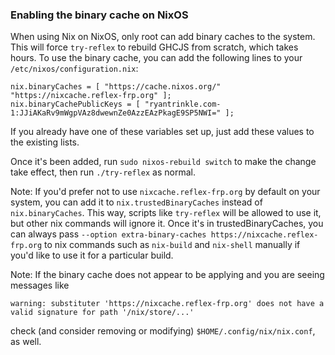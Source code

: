 ### Enabling the binary cache on NixOS

When using Nix on NixOS, only root can add binary caches to the system.  This will force `try-reflex` to rebuild GHCJS from scratch, which takes hours.  To use the binary cache, you can add the following lines to your `/etc/nixos/configuration.nix`:

```
nix.binaryCaches = [ "https://cache.nixos.org/" "https://nixcache.reflex-frp.org" ];
nix.binaryCachePublicKeys = [ "ryantrinkle.com-1:JJiAKaRv9mWgpVAz8dwewnZe0AzzEAzPkagE9SP5NWI=" ];
```

If you already have one of these variables set up, just add these values to the existing lists.

Once it's been added, run `sudo nixos-rebuild switch` to make the change take effect, then run `./try-reflex` as normal.

Note: If you'd prefer not to use `nixcache.reflex-frp.org` by default on your system, you can add it to `nix.trustedBinaryCaches` instead of `nix.binaryCaches`.  This way, scripts like `try-reflex` will be allowed to use it, but other nix commands will ignore it.  Once it's in trustedBinaryCaches, you can always pass `--option extra-binary-caches https://nixcache.reflex-frp.org` to nix commands such as `nix-build` and `nix-shell` manually if you'd like to use it for a particular build.

Note: If the binary cache does not appear to be applying and you are seeing messages like
```
warning: substituter 'https://nixcache.reflex-frp.org' does not have a valid signature for path '/nix/store/...'
```
check (and consider removing or modifying) `$HOME/.config/nix/nix.conf`, as well.
